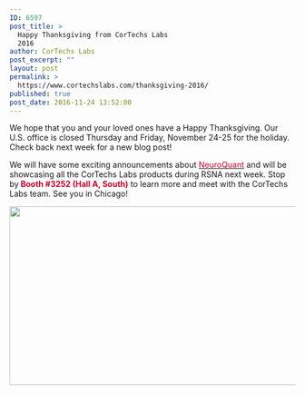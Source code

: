 ```yaml
---
ID: 6597
post_title: >
  Happy Thanksgiving from CorTechs Labs
  2016
author: CorTechs Labs
post_excerpt: ""
layout: post
permalink: >
  https://www.cortechslabs.com/thanksgiving-2016/
published: true
post_date: 2016-11-24 13:52:00
---
```

We hope that you and your loved ones have a Happy Thanksgiving. Our U.S. office is closed Thursday and Friday, November 24-25 for the holiday. Check back next week for a new blog post!

We will have some exciting announcements about <span style="color: #c8042c;"><a href="http://www.cortechslabs.com/neuroquant/"><span style="color: #c8042c;">NeuroQuant</span></a></span> and will be showcasing all the CorTechs Labs products during RSNA next week. Stop by<strong><span style="color: #c8042c;"> Booth #3252 (Hall A, South)</span></strong> to learn more and meet with the CorTechs Labs team. See you in Chicago!

<a href="https://www.cortechslabs.com/wp-content/uploads/2017/02/thanksgiving-happy-thanksgiving-colorful-facebook-timeline-c.png"><img class="aligncenter size-full wp-image-6170" src="https://www.cortechslabs.com/wp-content/uploads/2017/02/thanksgiving-happy-thanksgiving-colorful-facebook-timeline-c.png" alt="" width="851" height="315" /></a>